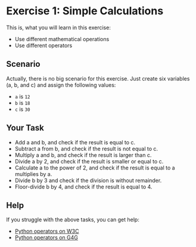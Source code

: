 # Exercise 1: Simple Calculations

This is, what you will learn in this exercise:

* Use different mathematical operations
* Use different operators

## Scenario

Actually, there is no big scenario for this exercise. Just create six variables (a, b, and c) and assign the following values:

* `a` is ``12``
* `b` is ``18``
* `c` is ``30``

## Your Task

* Add a and b, and check if the result is equal to c.
* Subtract a from b, and check if the result is not equal to c.
* Multiply a and b, and check if the result is larger than c.
* Divide a by 2, and check if the result is smaller or equal to c.
* Calculate a to the power of 2, and check if the result is equal to a multiplies by a.
* Divide b by 3 and check if the division is without remainder.
* Floor-divide b by 4, and check if the result is equal to 4.

## Help

If you struggle with the above tasks, you can get help:

* [Python operators on W3C](https://www.w3schools.com/python/python_operators.asp)
* [Python operators on G4G](https://www.geeksforgeeks.org/python-operators/)

